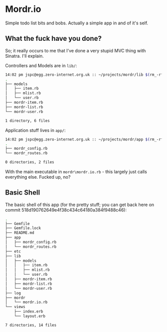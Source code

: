 Mordr.io
==

Simple todo list bits and bobs. Actually a simple app in and of it's self.


What the fuck have you done?
--

So; it really occurs to me that I've done a very stupid MVC thing with Sinatra. I'll explain.

Controllers and Models are in `lib/`:
```bash
14:02 pm jspc@egg.zero-internet.org.uk :: ~/projects/mordr/lib $(rm_-rf) /usr/local/Cellar/tree/1.6.0/bin/tree 
.
├── models
│   ├── item.rb
│   ├── mlist.rb
│   └── user.rb
├── mordr-item.rb
├── mordr-list.rb
└── mordr-user.rb

1 directory, 6 files
```

Application stuff lives in `app/`:

```bash
14:02 pm jspc@egg.zero-internet.org.uk :: ~/projects/mordr/app $(rm_-rf) /usr/local/Cellar/tree/1.6.0/bin/tree 
.
├── mordr_config.rb
└── mordr_routes.rb

0 directories, 2 files
```

With the main executable in `mordr\mordr.io.rb` - this largely just calls everything else. Fucked up, no?

Basic Shell
--

The basic shell of this app (for the pretty stuff; you can get back here on commit 518d190762649e4f38c434c64180a384f9488c46):

```bash
.
├── Gemfile
├── Gemfile.lock
├── README.md
├── app
│   ├── mordr_config.rb
│   └── mordr_routes.rb
├── etc
├── lib
│   ├── models
│   │   ├── item.rb
│   │   ├── mlist.rb
│   │   └── user.rb
│   ├── mordr-item.rb
│   ├── mordr-list.rb
│   └── mordr-user.rb
├── log
├── mordr
│   └── mordr.io.rb
└── views
    ├── index.erb
    └── layout.erb

7 directories, 14 files
```